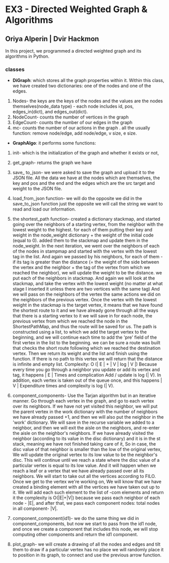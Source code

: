 # EX3 - Directed Weighted Graph & Algorithms
## Oriya Alperin | Dvir Hackmon
In this project, we programmed a directed weighted graph and its algorithms in Python.

### classes
* **DiGraph**: 
which stores all the graph properties within it.
Within this class, we have created two dictionaries: one of the nodes and one of the edges.
1. Nodes- the keys are the keys of the nodes and the values are the nodes themselves(node_data type) - each node includes id, pos, edges_in(dict), and edges_out(dict). 
2. NodeCount- counts the number of vertices in the graph
3. EdgeCount- counts the number of our edges in the graph
4. mc- counts the number of our actions in the graph
. all the usually function: remove node/edge, add node/edge, v size, e size.

* **GraphAlgo**:
it performs some functions:
1. init- which is the initialization of the graph and whether it exists or not,

2. get_graph- returns the graph we have

3. save_ to_json- we were asked to save the graph and upload it to the JSON file. All the data we have at the nodes which are themselves, the key and pos and the end and the edges which are the src target and weight to the JSON file.

4. load_from_json function- we will do the opposite we did in the save_to_json function just the opposite we will call the string we want to read and load our information.

5. the shortest_path function- created a dictionary stackmap, and started going over the neighbors of a starting vertex, from the neighbor with the lowest weight to the highest. for each of them putting their key and weight in the node_weight dictionary  + the weight of the initial code (equal to 0). added them to the stackmap and update them in the node_weight. In the next iteration, we went over the neighbors of each of the nodes in stampmap and started with the vertex with the lowest tag in the list. And again we passed by his neighbors, for each of them - if its tag is greater than the distance (= the weight of the side between the vertex and the neighbor + the tag of the vertex from which we reached the neighbor), we will update the weight to be the distance. we put each of the neighbors in stackmap.
And again we will look at the stackmap, and take the vertex with the lowest weight (no matter at what stage I inserted it unless there are two vertices with the same tag) And we will pass on the neighbors of the vertex the same actions we did on the neighbors of the previous vertex. Once the vertex with the lowest weight in the stackmap is the target vertex, it means that we have found the shortest route to it and we have already gone through all the ways that there is a starting vertex to it
we will save in for each node, the previous vertex from which we reached the node in the ShortestPathMap, and thus the route will be saved for us.
The path is constructed using a list, to which we add the target vertex to the beginning, and we will continue each time to add the 'pre' field of the first vertex in the list to the beginning. we can be sure a route was built that checks the short route following which we reached the destination vertex.
Then we return its weight and the list and finish using the function. If there is no path to this vertex we will return that the distance is infinite and empty list.
Complexity: O (| E | + | V | log | V |) Because every time you go through a neighbor you update or add its vertex and tag, it happens | E | Times and complication Add / update is log (| V).
In addition, each vertex is taken out of the queue once, and this happens | V | Expenditure times and complexity is log (| V).

6. component_components-
Use the Tarjan algorithm but in an iterative manner.
Go through each vertex in the graph, and go to each vertex over its neighbors.
If we have not yet visited this neighbor, we will put the parent vertex in the work dictionary with the number of neighbors we have already passed +1,
and then we will also put the neighbor in the 'work' dictionary.
We will save in the recurse variable we added to a neighbor, and then we will exit the aisle on the neighbors, and re-enter the aisle on the neighbor's neighbors.
If we have already visited the neighbor (according to its value in the disc dictionary) and it is in the st stack, meaning we have not finished taking care of it,
So in case, the disc value of that neighbor is smaller than the low of the original vertex,
We will update the original vertex to its low value to be the neighbor's disc.
This will continue until we reach a state where the disc value of a particular vertex is equal to its low value.
And it will happen when we reach a leaf or a vertex that we have already passed over all its neighbors.
We will start to take out all the vertices according to FILO.
Once we get to the vertex we're working on,
We will know that we have created a binding element with all the vertices we have taken out up to it.
We will add each such element to the list of -com elements and return it
the complexity is O(|E|+|V|) because we pass each neighbor of each node - |E|, and after that, we pass each component nodes: total nodes in all component- |V|.

7. component_component(id1)-
we do the same thing we did in component_components, but now we start to pass from the id1 node, and once we create a component that includes this node,
we will stop computing other components and return the id1 component.

8. plot_graph- we will create a drawing of all the nodes and edges and tilt them to draw if a particular vertex has no place we will randomly place it to position in its graph, to connect and use the previous arrow function.
